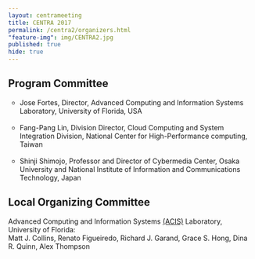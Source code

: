 ```yaml
---
layout: centrameeting
title: CENTRA 2017
permalink: /centra2/organizers.html
"feature-img": img/CENTRA2.jpg
published: true
hide: true
---
```


## Program Committee

<p><ul type="circle">
<li>Jose Fortes, Director, Advanced Computing and Information Systems Laboratory, University of Florida, USA </li><br />
<li>Fang-Pang Lin, Division Director, Cloud Computing and System Integration Division, National Center for High-Performance computing, Taiwan</li> <br />
<li>Shinji Shimojo, Professor and Director of Cybermedia Center, Osaka University and National Institute of Information and Communications Technology, Japan</li>
</ul>
</p>

## Local Organizing Committee

<p>
Advanced Computing and Information Systems <a href="https://www.acis.ufl.edu/" target="_blank">(ACIS)</a> Laboratory, University of Florida: <br />
Matt J. Collins, Renato Figueiredo, Richard J. Garand, Grace S. Hong, Dina R. Quinn, Alex Thompson
</p>
